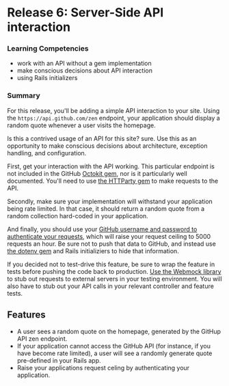 # Release 6: Server-Side API interaction


### Learning Competencies
  
  - work with an API without a gem implementation
  - make conscious decisions about API interaction
  - using Rails initializers

### Summary
  
  For this release, you'll be adding a simple API interaction to your site. Using the `https://api.github.com/zen` endpoint, your application should display a random quote whenever a user visits the homepage. 

  Is this a contrived usage of an API for this site? sure. Use this as an opportunity to make conscious decisions about architecture, exception handling, and configuration. 

  First, get your interaction with the API working. This particular endpoint is not included in the GitHub [Octokit gem](), nor is it particularly well documented. You'll need to use [the HTTParty gem](https://github.com/jnunemaker/httparty) to make requests to the API. 

  Secondly, make sure your implementation will withstand your application being rate limited. In that case, it should return a random quote from a random collection hard-coded in your application. 

  And finally, you should use your [GitHub username and password to authenticate your requests](https://developer.github.com/v3/auth/#basic-authentication), which will raise your request ceiling to 5000 requests an hour. Be sure not to push that data to GitHub, and instead use [the dotenv gem](https://github.com/bkeepers/dotenv) and Rails initializiers to hide that information.

  If you decided not to test-drive this feature, be sure to wrap the feature in tests before pushing the code back to production. [Use the Webmock library](https://github.com/bblimke/webmock) to stub out requests to external servers in your testing environment. You will also have to stub out your API calls in your relevant controller and feature tests. 

## Features

 - A user sees a random quote on the homepage, generated by the GitHup API zen endpoint. 
 - If your application cannot access the GitHub API (for instance, if you have become rate limited), a user will see a randomly generate quote pre-defined in your Rails app. 
 - Raise your applications request celing by authenticating your application. 
